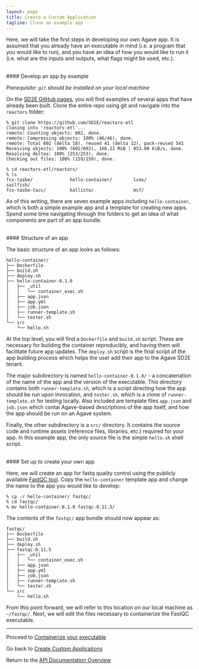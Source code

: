 ```yaml
---
layout: page
title: Create a Custom Application
tagline: Clone an example app
---
```


Here, we will take the first steps in developing our own Agave app. It is assumed
that you already have an executable in mind (i.e. a program that you would like
to run), and you have an idea of how you would like to run it (i.e. what are the
inputs and outputs, what flags might be used, etc.).

<br>
#### Develop an app by example

*Prerequisite: `git` should be installed on your local machine*

On the [SD2E GitHub pages](https://github.com/SD2E/reactors-etl),
you will find examples of several apps that have already
been built. Clone the entire repo using git and navigate into the `reactors` folder:
```
% git clone https://github.com/SD2E/reactors-etl
Cloning into 'reactors-etl'...
remote: Counting objects: 602, done.
remote: Compressing objects: 100% (46/46), done.
remote: Total 602 (delta 18), reused 41 (delta 12), pack-reused 541
Receiving objects: 100% (602/602), 168.23 MiB | 853.00 KiB/s, done.
Resolving deltas: 100% (253/253), done.
Checking out files: 100% (159/159), done.

% cd reactors-etl/reactors/
% ls
fcs-tasbe/              hello-container/        lcms/                   sailfish/
fcs-tasbe-tacc/         kallisto/               msf/
```

As of this writing, there are seven example apps including `hello-container`,
which is both a simple example app and a template for creating new apps. Spend
some time navigating through the folders to get an idea of what components are
part of an app bundle.

<br>
#### Structure of an app

The basic structure of an app looks as follows:
```
hello-container/
├── Dockerfile
├── build.sh
├── deploy.sh
├── hello-container-0.1.0
│   ├── _util
│   │   └── container_exec.sh
│   ├── app.json
│   ├── app.yml
│   ├── job.json
│   ├── runner-template.sh
│   └── tester.sh
└── src
    └── hello.sh
```

At the top level, you will find a `Dockerfile` and `build.sh` script. These are
necessary for building the container reproducibly, and having them will facilitate
future app updates. The `deploy.sh` script is the final script of the app building
process which helps the user add their app to the Agave SD2E tenant.

The major subdirectory is named `hello-container-0.1.0/` - a concatenation of the
name of the app and the version of the executable. This directory contains both
`runner-template.sh`, which is a script directing how the app should be run upon
invocation, and `tester.sh`, which is a clone of `runner-template.sh` for testing
locally. Also included are template files `app.json` and `job.json` which contai
Agave-based descriptions of the app itself, and how the app should be run on an
Agave system.

Finally, the other subdirectory is a `src/` directory. It contains the source
code and runtime assets (reference files, libraries, etc.) required for your app.
In this example app, the only source file is the simple `hello.sh` shell script.


<br>
#### Set up to create your own app

Here, we will create an app for fastq quality control using the publicly available
[FastQC tool](https://www.bioinformatics.babraham.ac.uk/projects/fastqc/).
Copy the `hello-container` template app and change the name to the app you would
like to develop:
```
% cp -r hello-container/ fastqc/
% cd fastqc/
% mv hello-container-0.1.0 fastqc-0.11.5/
```

The contents of the `fastqc/` app bundle should now appear as:
```
fastqc/
├── Dockerfile
├── build.sh
├── deploy.sh
├── fastqc-0.11.5
│   ├── _util
│   │   └── container_exec.sh
│   ├── app.json
│   ├── app.yml
│   ├── job.json
│   ├── runner-template.sh
│   └── tester.sh
└── src
    └── hello.sh
```

From this point forward, we will refer to this location on our local machine
as `~/fastqc/`. Next, we will edit the files necessary to containerize the FastQC
executable.


---
Proceed to [Containerize your executable](03.old_create_app_02.md)

Go back to [Create Custom Applications](03.old_create_app.md)

Return to the [API Documentation Overview](../index.md)
